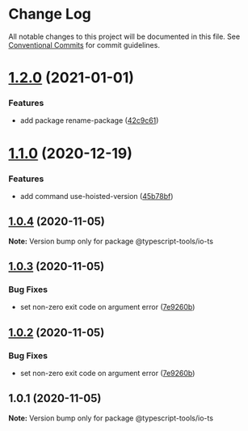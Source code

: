 # Change Log

All notable changes to this project will be documented in this file.
See [Conventional Commits](https://conventionalcommits.org) for commit guidelines.

# [1.2.0](https://github.com/typescript-tools/typescript-tools/compare/@typescript-tools/io-ts@1.1.0...@typescript-tools/io-ts@1.2.0) (2021-01-01)


### Features

* add package rename-package ([42c9c61](https://github.com/typescript-tools/typescript-tools/commit/42c9c61524dc58244a64bf01699dbc737504a111))





# [1.1.0](https://github.com/typescript-tools/typescript-tools/compare/@typescript-tools/io-ts@1.0.4...@typescript-tools/io-ts@1.1.0) (2020-12-19)


### Features

* add command use-hoisted-version ([45b78bf](https://github.com/typescript-tools/typescript-tools/commit/45b78bf890fb17b6d9aa07f6ce45882ac9eaeebf))





## [1.0.4](https://github.com/typescript-tools/typescript-tools/compare/@typescript-tools/io-ts@1.0.3...@typescript-tools/io-ts@1.0.4) (2020-11-05)

**Note:** Version bump only for package @typescript-tools/io-ts





## [1.0.3](https://github.com/typescript-tools/typescript-tools/compare/@typescript-tools/io-ts@1.0.1...@typescript-tools/io-ts@1.0.3) (2020-11-05)


### Bug Fixes

* set non-zero exit code on argument error ([7e9260b](https://github.com/typescript-tools/typescript-tools/commit/7e9260b3bcf023aaab9d35468a363edfeb151529))





## [1.0.2](https://github.com/typescript-tools/typescript-tools/compare/@typescript-tools/io-ts@1.0.1...@typescript-tools/io-ts@1.0.2) (2020-11-05)


### Bug Fixes

* set non-zero exit code on argument error ([7e9260b](https://github.com/typescript-tools/typescript-tools/commit/7e9260b3bcf023aaab9d35468a363edfeb151529))





## 1.0.1 (2020-11-05)

**Note:** Version bump only for package @typescript-tools/io-ts
